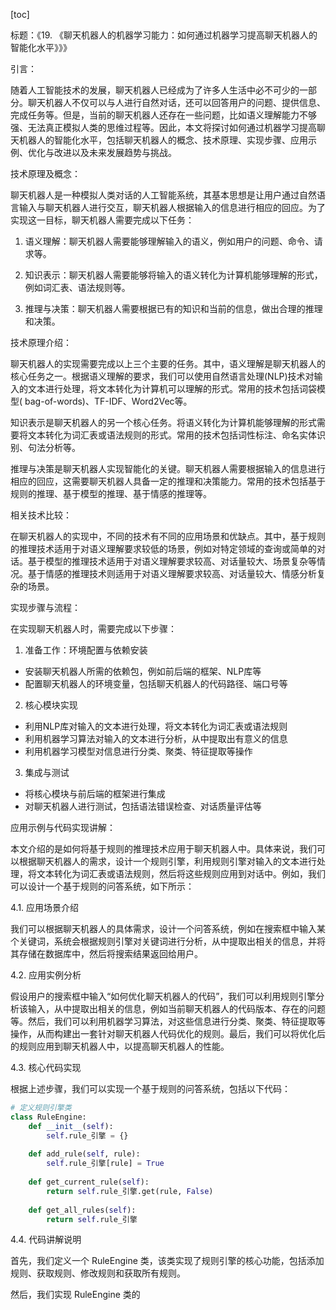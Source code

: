 
[toc]                    
                
                
标题：《19. 《聊天机器人的机器学习能力：如何通过机器学习提高聊天机器人的智能化水平》》》

引言：

随着人工智能技术的发展，聊天机器人已经成为了许多人生活中必不可少的一部分。聊天机器人不仅可以与人进行自然对话，还可以回答用户的问题、提供信息、完成任务等。但是，当前的聊天机器人还存在一些问题，比如语义理解能力不够强、无法真正模拟人类的思维过程等。因此，本文将探讨如何通过机器学习提高聊天机器人的智能化水平，包括聊天机器人的概念、技术原理、实现步骤、应用示例、优化与改进以及未来发展趋势与挑战。

技术原理及概念：

聊天机器人是一种模拟人类对话的人工智能系统，其基本思想是让用户通过自然语言输入与聊天机器人进行交互，聊天机器人根据输入的信息进行相应的回应。为了实现这一目标，聊天机器人需要完成以下任务：

1. 语义理解：聊天机器人需要能够理解输入的语义，例如用户的问题、命令、请求等。

2. 知识表示：聊天机器人需要能够将输入的语义转化为计算机能够理解的形式，例如词汇表、语法规则等。

3. 推理与决策：聊天机器人需要根据已有的知识和当前的信息，做出合理的推理和决策。

技术原理介绍：

聊天机器人的实现需要完成以上三个主要的任务。其中，语义理解是聊天机器人的核心任务之一。根据语义理解的要求，我们可以使用自然语言处理(NLP)技术对输入的文本进行处理，将文本转化为计算机可以理解的形式。常用的技术包括词袋模型( bag-of-words)、TF-IDF、Word2Vec等。

知识表示是聊天机器人的另一个核心任务。将语义转化为计算机能够理解的形式需要将文本转化为词汇表或语法规则的形式。常用的技术包括词性标注、命名实体识别、句法分析等。

推理与决策是聊天机器人实现智能化的关键。聊天机器人需要根据输入的信息进行相应的回应，这需要聊天机器人具备一定的推理和决策能力。常用的技术包括基于规则的推理、基于模型的推理、基于情感的推理等。

相关技术比较：

在聊天机器人的实现中，不同的技术有不同的应用场景和优缺点。其中，基于规则的推理技术适用于对语义理解要求较低的场景，例如对特定领域的查询或简单的对话。基于模型的推理技术适用于对语义理解要求较高、对话量较大、场景复杂等情况。基于情感的推理技术则适用于对语义理解要求较高、对话量较大、情感分析复杂的场景。

实现步骤与流程：

在实现聊天机器人时，需要完成以下步骤：

1. 准备工作：环境配置与依赖安装
- 安装聊天机器人所需的依赖包，例如前后端的框架、NLP库等
- 配置聊天机器人的环境变量，包括聊天机器人的代码路径、端口号等
2. 核心模块实现
- 利用NLP库对输入的文本进行处理，将文本转化为词汇表或语法规则
- 利用机器学习算法对输入的文本进行分析，从中提取出有意义的信息
- 利用机器学习模型对信息进行分类、聚类、特征提取等操作
3. 集成与测试
- 将核心模块与前后端的框架进行集成
- 对聊天机器人进行测试，包括语法错误检查、对话质量评估等

应用示例与代码实现讲解：

本文介绍的是如何将基于规则的推理技术应用于聊天机器人中。具体来说，我们可以根据聊天机器人的需求，设计一个规则引擎，利用规则引擎对输入的文本进行处理，将文本转化为词汇表或语法规则，然后将这些规则应用到对话中。例如，我们可以设计一个基于规则的问答系统，如下所示：

4.1. 应用场景介绍

我们可以根据聊天机器人的具体需求，设计一个问答系统，例如在搜索框中输入某个关键词，系统会根据规则引擎对关键词进行分析，从中提取出相关的信息，并将其存储在数据库中，然后将搜索结果返回给用户。

4.2. 应用实例分析

假设用户的搜索框中输入“如何优化聊天机器人的代码”，我们可以利用规则引擎分析该输入，从中提取出相关的信息，例如当前聊天机器人的代码版本、存在的问题等。然后，我们可以利用机器学习算法，对这些信息进行分类、聚类、特征提取等操作，从而构建出一套针对聊天机器人代码优化的规则。最后，我们可以将优化后的规则应用到聊天机器人中，以提高聊天机器人的性能。

4.3. 核心代码实现

根据上述步骤，我们可以实现一个基于规则的问答系统，包括以下代码：

```python
# 定义规则引擎类
class RuleEngine:
    def __init__(self):
        self.rule_引擎 = {}
    
    def add_rule(self, rule):
        self.rule_引擎[rule] = True
    
    def get_current_rule(self):
        return self.rule_引擎.get(rule, False)
    
    def get_all_rules(self):
        return self.rule_引擎
```

4.4. 代码讲解说明

首先，我们定义一个 RuleEngine 类，该类实现了规则引擎的核心功能，包括添加规则、获取规则、修改规则和获取所有规则。

然后，我们实现 RuleEngine 类的

